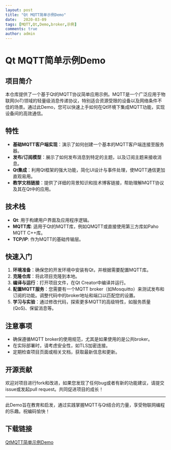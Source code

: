 ```yaml
---
layout: post
title: "Qt MQTT简单示例Demo"
date:   2020-03-09
tags: [MQTT,Qt,Demo,broker,示例]
comments: true
author: admin
---
```

# Qt MQTT简单示例Demo

## 项目简介

本仓库提供了一个基于Qt的MQTT协议简单应用示例。MQTT是一个广泛应用于物联网(IoT)领域的轻量级消息传递协议，特别适合资源受限的设备以及网络条件不佳的场景。通过此Demo，您可以快速上手如何在Qt环境下集成MQTT功能，实现设备间的高效通信。

## 特性

- **基础MQTT客户端实现**：演示了如何创建一个基本的MQTT客户端连接至服务器。
- **发布/订阅模型**：展示了如何发布消息到特定的主题，以及订阅主题来接收消息。
- **Qt集成**：利用Qt框架的强大功能，简化UI设计与事件处理，使MQTT通信更加直观易用。
- **教学文档链接**：提供了详细的背景知识和技术博客链接，帮助理解MQTT协议及其在Qt中的应用。

## 技术栈

- **Qt**: 用于构建用户界面及应用程序逻辑。
- **MQTT库**: 适用于Qt的MQTT库，例如QMQTT或直接使用第三方库如Paho MQTT C++库。
- **TCP/IP**: 作为MQTT的基础传输层。

## 快速入门

1. **环境准备**：确保您的开发环境中安装有Qt，并根据需要配置MQTT库。
2. **克隆仓库**：将此项目克隆到本地。
3. **编译与运行**：打开项目文件，在Qt Creator中编译并运行。
4. **配置MQTT服务**：您需要有一个MQTT broker（如Mosquitto）来测试发布和订阅的功能。调整代码中的broker地址和端口以匹配您的设置。
5. **学习与实验**：通过修改代码，探索更多MQTT的高级特性，如服务质量(QoS)、保留消息等。

## 注意事项

- 确保遵循MQTT broker的使用规范，尤其是如果使用的是公共broker。
- 在实际部署时，请考虑安全性，如TLS加密连接。
- 定期检查项目页面或相关文档，获取最新信息和更新。

## 开源贡献

欢迎对项目进行fork和改进，如果您发现了任何bug或者有新的功能建议，请提交issue或发起pull request。共同促进项目的成长！

---

此Demo旨在教育和启发，通过实践掌握MQTT与Qt结合的力量，享受物联网编程的乐趣。祝编码愉快！

## 下载链接

[QtMQTT简单示例Demo](https://pan.quark.cn/s/861745185ff2)